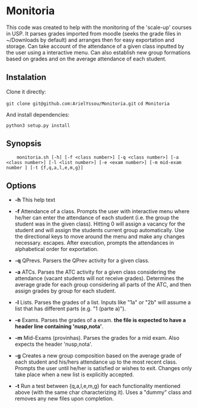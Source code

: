 # Monitoria

 This code was created to help with the monitoring of the 'scale-up' courses in USP. It parses grades imported from moodle (seeks the grade files in ~/Downloads by default) and arranges then for easy exportation and storage. Can take account of the attendance of a given class inputted by the user using a interactive menu. Can also establish new group formations based on grades and on the average attendance of each student.

## Instalation

 Clone it directly:

`git clone git@github.com:ArielYssou/Monitoria.git`
`cd Monitoria`

And install dependencies:

`python3 setup.py install`

## Synopsis
        monitoria.sh [-h] [-f <class number>] [-q <class number>] [-a <class number>] [-l <list number>] [-e <exam number>] [-m mid-exam number ] [-t {f,q,a,l,e,m,g}]

## Options
* **-h**	This help text

* **-f** Attendance of a class. Prompts the user with  interactive menu where he/her can enter the attendance of each student (i.e. the group the student was in the given class). Hitting 0 will assign a vacancy for the student and <Enter> will assign the students current group automatically. Use the directional keys <Up> <Down> to move around the menu and make any changes necessary. <Esc> escapes. After execution, prompts the attendances in alphabetical order for exportation.

* **-q**	QPrevs. Parsers the QPrev activity for a given class.

* **-a**	ATCs. Parses the ATC activity for a given class considering the attendance (vacant students will not receive grades). Determines the average grade for each group considering all parts of the ATC, and then assign grades by group for each student.

* **-l**	Lists. Parses the grades of a list. Inputs like "1a" or "2b" will assume a list that has different parts (e.g. "1 (parte a)").

* **-e**	Exams. Parses the grades of a exam. **the file is expected to have a header line containing 'nusp,nota'**.

* **-m**	Mid-Exams (provinhas). Parses the grades for a mid exam. Also expects the header 'nusp,nota'.

* **-g**	Creates a new group composition based on the average grade of each student and his/hers attendance up to the most recent class. Prompts the user until he/her is satisfied or wishes to exit. Changes only take place when a new list is explicitly accepted.

* **-t**	Run a test between {q,a,l,e,m,g} for each functionality mentioned above (with the same char characterizing it). Uses a "dummy" class and removes any new files upon completion.
